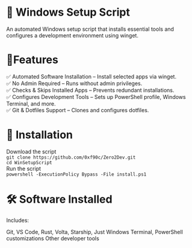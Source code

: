 # 🚀 Windows Setup Script

An automated Windows setup script that installs essential tools and configures a development environment using winget.

# 📌Features
✅ Automated Software Installation – Install selected apps via winget.  
✅ No Admin Required – Runs without admin privileges.  
✅ Checks & Skips Installed Apps – Prevents redundant installations.  
✅ Configures Development Tools – Sets up PowerShell profile, Windows Terminal, and more.  
✅ Git & Dotfiles Support – Clones and configures dotfiles.  

# 🔧 Installation
Download the script  
`git clone https://github.com/0xf90c/Zero2Dev.git`  
`cd WinSetupScript`    
Run the script  
`powershell -ExecutionPolicy Bypass -File install.ps1`  

# 🛠️ Software Installed
Includes:

Git, VS Code, Rust, Volta, Starship, Just
Windows Terminal, PowerShell customizations
Other developer tools
